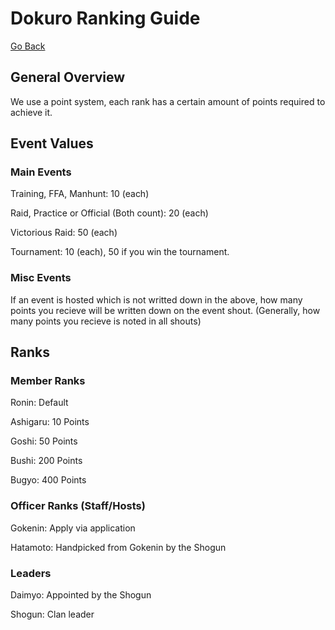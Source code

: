 # Dokuro Ranking Guide

[Go Back](index.md)

## General Overview

We use a point system, each rank has a certain amount of points required to achieve it.

## Event Values

### Main Events

Training, FFA, Manhunt: 10 (each)

Raid, Practice or Official (Both count): 20 (each)

Victorious Raid: 50 (each)

Tournament: 10 (each), 50 if you win the tournament.

### Misc Events

If an event is hosted which is not writted down in the above, how many points you recieve will be written down on the event shout. (Generally, how many points you recieve is noted in all shouts)

## Ranks

### Member Ranks

Ronin: Default

Ashigaru: 10 Points

Goshi: 50 Points

Bushi: 200 Points

Bugyo: 400 Points

### Officer Ranks (Staff/Hosts)

Gokenin: Apply via application

Hatamoto: Handpicked from Gokenin by the Shogun

### Leaders

Daimyo: Appointed by the Shogun

Shogun: Clan leader
